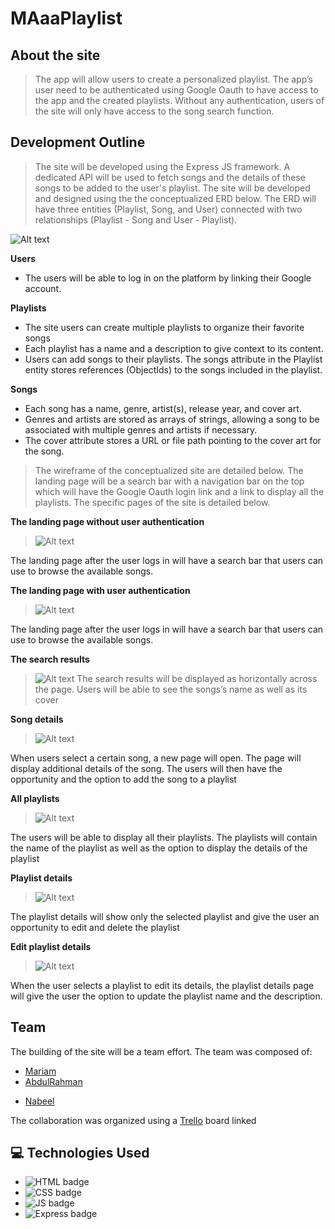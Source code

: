 # MAaaPlaylist

## About the site

> The app will allow users to create a personalized playlist. The app’s user need to be authenticated using Google Oauth to have access to the app and the created playlists. Without any authentication, users of the site will only have access to the song search function.

## Development Outline

> The site will be developed using the Express JS framework. A dedicated API will be used to fetch songs and the details of these songs to be added to the user's playlist. The site will be developed and designed using the the conceptualized ERD below. The ERD will have three entities (Playlist, Song, and User) connected with two relationships (Playlist - Song and User - Playlist).

![Alt text](images/updated-erd.png)

**Users**

- The users will be able to log in on the platform by linking their Google account.

**Playlists**

- The site users can create multiple playlists to organize their favorite songs
- Each playlist has a name and a description to give context to its content.
- Users can add songs to their playlists. The songs attribute in the Playlist entity stores references (ObjectIds) to the songs included in the playlist.

**Songs**

- Each song has a name, genre, artist(s), release year, and cover art.
- Genres and artists are stored as arrays of strings, allowing a song to be associated with multiple genres and artists if necessary.
- The cover attribute stores a URL or file path pointing to the cover art for the song.

> The wireframe of the conceptualized site are detailed below. The landing page will be a search bar with a navigation bar on the top which will have the Google Oauth login link and a link to display all the playlists. The specific pages of the site is detailed below.

**The landing page without user authentication**

> ![Alt text](images/wireframe/1-Home-Page-not-logged-in.png)

The landing page after the user logs in will have a search bar that users can use to browse the available songs.

**The landing page with user authentication**

> ![Alt text](images/wireframe/2-Home-Page-logged-in.png)

The landing page after the user logs in will have a search bar that users can use to browse the available songs.

**The search results**

> ![Alt text](images/wireframe/3-Search-Results.png)
> The search results will be displayed as horizontally across the page. Users will be able to see the songs’s name as well as its cover

**Song details**

> ![Alt text](images/wireframe/4-Song-Details.png)

When users select a certain song, a new page will open. The page will display additional details of the song. The users will then have the opportunity and the option to add the song to a playlist

**All playlists**

> ![Alt text](images/wireframe/5-Playlists.png)

The users will be able to display all their playlists. The playlists will contain the name of the playlist as well as the option to display the details of the playlist

**Playlist details**

> ![Alt text](images/wireframe/6-Playlist-Details.png)

The playlist details will show only the selected playlist and give the user an opportunity to edit and delete the playlist

**Edit playlist details**

> ![Alt text](images/wireframe/7-Edit-Playlist-Details.png)

When the user selects a playlist to edit its details, the playlist details page will give the user the option to update the playlist name and the description.

## Team

The building of the site will be a team effort. The team was composed of:

- [Mariam](https://github.com/MariamBaloch)
- [AbdulRahman](https://github.com/aboodabdo347)

* [Nabeel](https://github.com/nabeelmaklai)

The collaboration was organized using a [Trello](https://trello.com/b/nfH5tSJv/playlist-app) board linked

## :computer: Technologies Used

- ![HTML badge](https://img.shields.io/badge/HTML5-E34F26?style=for-the-badge&logo=html5&logoColor=white)
- ![CSS badge](https://img.shields.io/badge/CSS3-1572B6?style=for-the-badge&logo=css3&logoColor=white)
- ![JS badge](https://img.shields.io/badge/JavaScript-323330?style=for-the-badge&logo=javascript&logoColor=F7DF1E)
- ![Express badge](https://img.shields.io/badge/JavaScript-323330?style=for-the-badge&logo=express&logoColor=F7DF1E)
